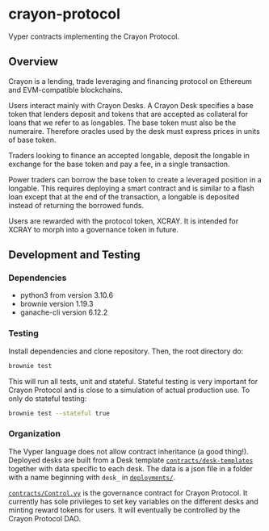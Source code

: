 # crayon-protocol

Vyper contracts implementing the Crayon Protocol.

## Overview

Crayon is a lending, trade leveraging and financing protocol on Ethereum and EVM-compatible blockchains.

Users interact mainly with Crayon Desks. A Crayon Desk specifies a base token that lenders deposit and tokens that are accepted as collateral for loans that we refer to as longables. The base token must also be the numeraire. Therefore oracles used by the desk must express prices in units of base token.

Traders looking to finance an accepted longable, deposit the longable in exchange for the base token and pay a fee, in a single transaction.

Power traders can borrow the base token to create a leveraged position in a longable. This requires deploying a smart contract and is similar to a flash loan except that at the end of the transaction, a longable is deposited instead of returning the borrowed funds.

Users are rewarded with the protocol token, XCRAY. It is intended for XCRAY to morph into a governance token in future.

## Development and Testing

### Dependencies

* python3 from version 3.10.6
* brownie version 1.19.3
* ganache-cli version 6.12.2

### Testing

Install dependencies and clone repository. Then, the root directory do:

```bash
brownie test
```

This will run all tests, unit and stateful. Stateful testing is very important for Crayon Protocol and is close to a simulation of actual production use. To only do stateful testing:

```bash
brownie test --stateful true
```

### Organization

The Vyper language does not allow contract inheritance (a good thing!). Deployed desks are built from a Desk template [`contracts/desk-templates`](contracts/desk-templates/) together with data specific to each desk. The data is a json file in a folder with a name beginning with `desk_` in [`deployments/`](deployments/).

[`contracts/Control.vy`](contracts/Control.vy/) is the governance contract for Crayon Protocol. It currently has sole privileges to set key variables on the different desks and minting reward tokens for users. It will eventually be controlled by the Crayon Protocol DAO.